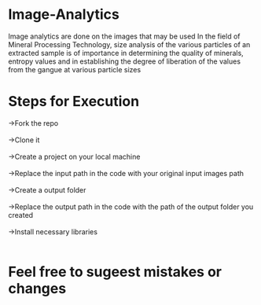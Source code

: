 # Image-Analytics
Image analytics are done on the images that may be used In the field of Mineral Processing Technology, size analysis of the various particles of an extracted sample is of importance in determining the quality of minerals, entropy values and in establishing the degree of liberation of the values from the gangue at various particle sizes


# Steps for Execution
->Fork the repo <br></br>
->Clone it <br></br>
->Create a project on your local machine <br></br>
->Replace the input path in the code with your original input images path <br></br>
->Create a output folder <br></br>
->Replace the output path in the code with the path of the output folder you created <br></br>
->Install necessary libraries <br></br>


# Feel free to sugeest mistakes or changes 
